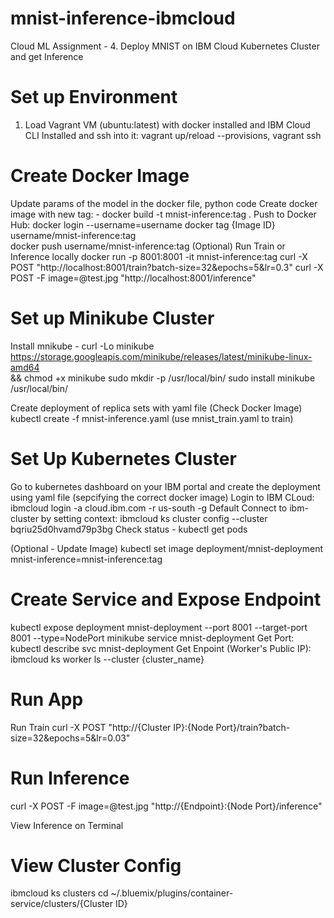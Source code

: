 # mnist-inference-ibmcloud
Cloud ML Assignment - 4. Deploy MNIST on IBM Cloud Kubernetes Cluster and get Inference

# Set up Environment
1) Load Vagrant VM (ubuntu:latest) with docker installed and IBM Cloud CLI Installed and ssh into it: 
 vagrant up/reload --provisions, vagrant ssh

# Create Docker Image
Update params of the model in the docker file, python code
Create docker image with new tag: - docker build -t mnist-inference:tag .
Push to Docker Hub: 
	docker login --username=username 
	docker tag {Image ID} username/mnist-inference:tag  
	docker push username/mnist-inference:tag
(Optional) Run Train or Inference locally
	docker run -p 8001:8001 -it mnist-inference:tag
	curl -X POST "http://localhost:8001/train?batch-size=32&epochs=5&lr=0.3"
	curl -X POST -F image=@test.jpg "http://localhost:8001/inference"


# Set up Minikube Cluster
Install mnikube - curl -Lo minikube https://storage.googleapis.com/minikube/releases/latest/minikube-linux-amd64 \
  && chmod +x minikube
  sudo mkdir -p /usr/local/bin/
  sudo install minikube /usr/local/bin/

Create deployment of replica sets with yaml file (Check Docker Image)
 kubectl create -f mnist-inference.yaml (use mnist_train.yaml to train)


# Set Up Kubernetes Cluster
Go to kubernetes dashboard on your IBM portal and create the deployment using yaml file (sepcifying the correct docker image)
   Login to IBM CLoud: ibmcloud login -a cloud.ibm.com -r us-south -g Default
   Connect to ibm-cluster by setting context: ibmcloud ks cluster config --cluster bqriu25d0hvamd79p3bg
Check status - kubectl get pods

(Optional - Update Image)
kubectl set image deployment/mnist-deployment mnist-inference=mnist-inference:tag

# Create Service and Expose Endpoint
kubectl expose deployment mnist-deployment --port 8001 --target-port 8001 --type=NodePort
minikube service mnist-deployment
Get Port: kubectl describe svc mnist-deployment
Get Enpoint (Worker's Public IP): ibmcloud ks worker ls --cluster {cluster_name}

# Run App
Run Train
curl -X POST "http://{Cluster IP}:{Node Port}/train?batch-size=32&epochs=5&lr=0.03"

# Run Inference
curl -X POST -F image=@test.jpg "http://{Endpoint}:{Node Port}/inference"

View Inference on Terminal 

# View Cluster Config
ibmcloud ks clusters
cd ~/.bluemix/plugins/container-service/clusters/{Cluster ID}
